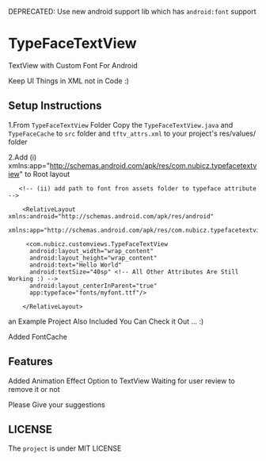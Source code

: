 DEPRECATED: Use new android support lib which has `android:font` support   

TypeFaceTextView
================

TextView with Custom Font For Android

Keep UI Things in XML not in Code :)  

Setup Instructions
------------------

 1.From `TypeFaceTextView` Folder Copy the `TypeFaceTextView.java` and `TypeFaceCache` to `src` folder and `tftv_attrs.xml` to your project's res/values/ folder

 2.Add (i) xmlns:app="http://schemas.android.com/apk/res/com.nubicz.typefacetextview" to Root layout 

       <!-- (ii) add path to font fron assets folder to typeface attribute -->

        <RelativeLayout xmlns:android="http://schemas.android.com/apk/res/android"
                        xmlns:app="http://schemas.android.com/apk/res/com.nubicz.typefacetextview">
 
         <com.nubicz.customviews.TypeFaceTextView 
          android:layout_width="wrap_content"
          android:layout_height="wrap_content"
          android:text="Hello World"
          android:textSize="40sp" <!-- All Other Attributes Are Still Working :) -->
          android:layout_centerInParent="true"
          app:typeface="fonts/myfont.ttf"/>

        </RelativeLayout>

   an Example Project Also Included You Can Check it Out ... :)

Added FontCache 


Features
-------
Added Animation Effect Option to TextView
Waiting for user review to remove it or not

Please Give your suggestions

LICENSE
------
The `project` is under MIT LICENSE 

